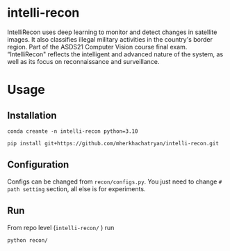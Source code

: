 # intelli-recon

IntelliRecon uses deep learning to monitor and detect changes in satellite images. It also classifies illegal military
activities in the country's border region. Part of the ASDS21 Computer Vision course final exam. “IntelliRecon" reflects
the intelligent and advanced nature of the system, as well as its focus on reconnaissance and surveillance.

# Usage

## Installation

```shell
conda creante -n intelli-recon python=3.10

pip install git+https://github.com/mherkhachatryan/intelli-recon.git
```

## Configuration

Configs can be changed from `recon/configs.py`.
You just need to change `# path setting` section, all else is for experiments.

## Run

From repo level (`intelli-recon/` ) run

```shell
python recon/
```
